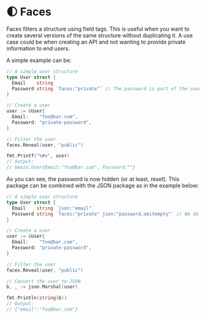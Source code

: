 # 🌓 Faces

Faces filters a structure using field tags. This is useful when you want to
create several versions of the same structure without duplicating it. A use case
could be when creating an API and not wanting to provide private information to
end users.

A simple example can be:

```go
// A simple user structure
type User struct {
  Email    string
  Password string `faces:"private"` // The password is part of the user's private face.
}

// Create a user
user := &User{
  Email:    "foo@bar.com",
  Password: "private-password",
}

// Filter the user
faces.Reveal(user, "public")

fmt.Printf("%#v", user)
// Output:
// &main.User{Email:"foo@bar.com", Password:""}
```

As you can see, the password is now hidden (or at least, reset). This package
can be combined with the JSON package as in the example below:

```go
// A simple user structure
type User struct {
  Email    string `json:"email"`
  Password string `faces:"private" json:"password,omitempty"` // We do not want to display the field when using json
}

// Create a user
user := &User{
  Email:    "foo@bar.com",
  Password: "private-password",
}

// Filter the user
faces.Reveal(user, "public")

// Convert the user to JSON
b, _ := json.Marshal(user)

fmt.Println(string(b))
// Output:
// {"email":"foo@bar.com"}
```
